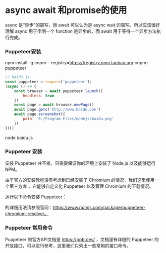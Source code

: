 
# async await 和promise的使用
async 是“异步”的简写，而 await 可以认为是 async wait 的简写。所以应该很好理解 async
用于申明一个 function 是异步的，而 await 用于等待一个异步方法执行完成。



### Puppeteer安装
npm install -g cnpm --registry=https://registry.npm.taobao.org
cnpm i puppeteer

```javascript
// baidu.js
const puppeteer = require('puppeteer');
(async () => {
    const browser = await puppeteer.launch({
        headless: true
    })
    const page = await browser.newPage()
    await page.goto('http://www.baidu.com')
    await page.screenshot({
        path: 'E:/Program Files/nodejs/baidu.png'
    })
})()
```
node baidu.js


### Puppeteer 安装
安装 Puppeteer 并不难，只需要保证你的环境上安装了 Node.js 以及能够运行 NPM。

由于官方的安装教程没有考虑到已经安装了 Chromium 的情况，我们这里使用一个第三方库 ，它能够自定义化 Puppeteer 以及管理 Chromium 的下载情况。

运行以下命令安装 Puppeteer：

的详细用法请参照官网：https://www.npmjs.com/package/puppeteer-chromium-resolver。
### Puppeteer 常用命令
Puppeteer 的官方API文档是 https://pptr.dev/ ，文档里有详细的 Puppeteer 的开放接口，可以进行参考，这里我们只列出一些常用的接口命令。










